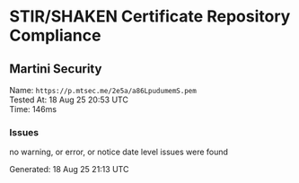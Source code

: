 # STIR/SHAKEN Certificate Repository Compliance

## Martini Security

Name: `https://p.mtsec.me/2e5a/a86LpudumemS.pem`\
Tested At: 18 Aug 25 20:53 UTC\
Time: 146ms

### Issues

no warning, or error, or notice date level issues were found

Generated: 18 Aug 25 21:13 UTC